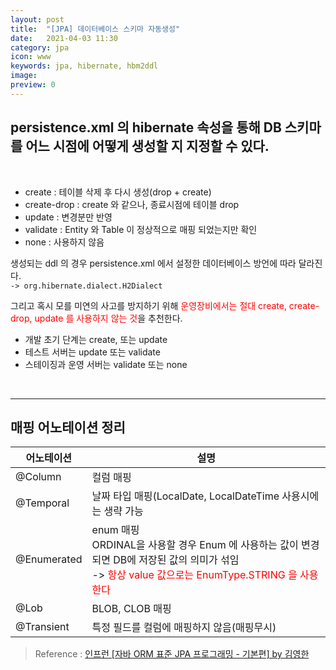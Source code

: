 ```yaml
---
layout: post
title:  "[JPA] 데이터베이스 스키마 자동생성"
date:   2021-04-03 11:30
category: jpa
icon: www
keywords: jpa, hibernate, hbm2ddl
image: 
preview: 0
---
```


## persistence.xml 의 hibernate 속성을 통해 DB 스키마를 어느 시점에 어떻게 생성할 지 지정할 수 있다.
<br>

- create : 테이블 삭제 후 다시 생성(drop + create)
- create-drop : create 와 같으나, 종료시점에 테이블 drop
- update : 변경분만 반영
- validate : Entity 와 Table 이 정상적으로 매핑 되었는지만 확인
- none : 사용하지 않음

생성되는 ddl 의 경우 persistence.xml 에서 설정한 데이터베이스 방언에 따라 달라진다.<br>
`-> org.hibernate.dialect.H2Dialect`

그리고 혹시 모를 미연의 사고를 방지하기 위해 <span style="color:red">운영장비에서는 절대 create, create-drop, update 를 사용하지 않는 것</span>을 추천한다.<br>
- 개발 초기 단계는 create, 또는 update
- 테스트 서버는 update 또는 validate
- 스테이징과 운영 서버는 validate 또는 none


<br>

---
## 매핑 어노테이션 정리

|어노테이션|설명|
|---|---|
|@Column|컬럼 매핑|
|@Temporal|날짜 타입 매핑(LocalDate, LocalDateTime 사용시에는 생략 가능|
|@Enumerated|enum 매핑<br>ORDINAL을 사용할 경우 Enum 에 사용하는 값이 변경되면 DB에 저장된 값의 의미가 섞임<br> -> <span style="color:red">항상 value 값으로는 EnumType.STRING 을 사용한다</span>|
|@Lob|BLOB, CLOB 매핑|
|@Transient|특정 필드를 컬럼에 매핑하지 않음(매핑무시)|

> Reference : <a href="https://www.inflearn.com/course/ORM-JPA-Basic/dashboard">인프런 [자바 ORM 표준 JPA 프로그래밍 - 기본편] by 김영한</a>